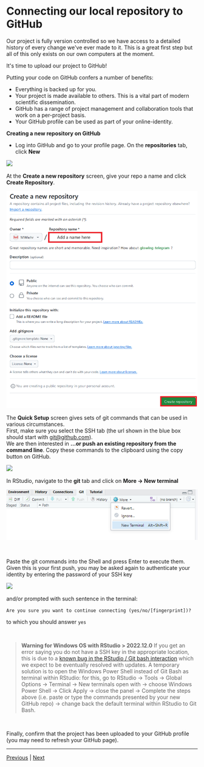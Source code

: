 # Connecting our local repository to GitHub

Our project is fully version controlled so we have access to a detailed history of every change we've ever made to it. This is a great first step but all of this only exists on our own computers at the moment.

It's time to upload our project to GitHub!

Putting your code on GitHub confers a number of benefits:

* Everything is backed up for you.
* Your project is made available to others. This is a vital part of modern scientific dissemination.
* GitHub has a range of project management and collaboration tools that work on a per-project basis.
* Your GitHub profile can be used as part of your online-identity.

**Creating a new repository on GitHub**

* Log into GitHub and go to your profile page. On the **repositories** tab, click **New**

<img src="assets/new_repo.png" width="600"> 

At the **Create a new repository** screen, give your repo a name and click **Create Repository**.

![](./assets/new_repo_name.png)

The **Quick Setup** screen gives sets of git commands that can be used in various circumstances.  
First, make sure you select the SSH tab (the url shown in the blue box should start with git@github.com).  
We are then interested in **…or push an existing repository from the command line**. Copy these commands to the clipboard using the copy button on GitHub. 

![](./assets/github_git_commands.png)

In RStudio, navigate to the **git** tab and click on **More -> New terminal**

![](./assets/git_more_shell.png)

<br/>

Paste the git commands into the Shell and press Enter to execute them.
Given this is your first push, you may be asked again to authenticate your identity by entering the password of your SSH key

![](./assets/first_push_confirm_identity.png)


and/or prompted with such sentence in the terminal:

```
Are you sure you want to continue connecting (yes/no/[fingerprint])?
```
to which you should answer `yes`  

<br/>

> **Warning for Windows OS with RStudio > 2022.12.0**
> If you get an error saying you do not have a SSH key in the appropriate location, this is due to a <a href="https://community.rstudio.com/t/git-bash-uses-different-home-directory-in-rstudio-2022-12-0-on-windows/155508">known bug in the RStudio / Git bash interaction</a> which we expect to be eventually resolved with updates. A temporary solution is to open the Windows Power Shell instead of Git Bash as terminal within RStudio: for this, go to RStudio -> Tools -> Global Options -> Terminal -> New terminals open with -> choose Windows Power Shell -> Click Apply -> close the panel -> Complete the steps above (i.e. paste or type the commands presented by your new GitHub repo) -> change back the default terminal within RStudio to Git Bash.

<br/>

Finally, confirm that the project has been uploaded to your GitHub profile (you may need to refresh your GitHub page).

***

[Previous](./viewing_history.md) | [Next](./updates.md)

